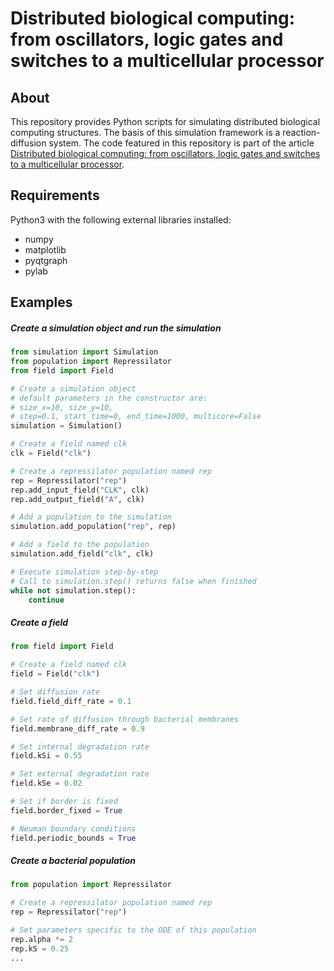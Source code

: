 # Distributed biological computing: from oscillators, logic gates and switches to a multicellular processor

## About

This repository provides Python scripts for simulating distributed biological computing structures. The basis of this simulation framework is a reaction-diffusion system.
The code featured in this repository is part of the article 
[Distributed biological computing: from oscillators, logic gates and switches to a multicellular processor]().



## Requirements
Python3 with the following external libraries installed:
- numpy
- matplotlib
- pyqtgraph
- pylab


## Examples

##### Create a simulation object and run the simulation
```python
from simulation import Simulation
from population import Repressilator
from field import Field

# Create a simulation object
# default parameters in the constructor are:
# size_x=10, size_y=10, 
# step=0.1, start_time=0, end_time=1000, multicore=False
simulation = Simulation()

# Create a field named clk
clk = Field("clk")

# Create a repressilator population named rep
rep = Repressilator("rep")
rep.add_input_field("CLK", clk)
rep.add_output_field("A", clk)

# Add a population to the simulation
simulation.add_population("rep", rep)

# Add a field to the population
simulation.add_field("clk", clk)

# Execute simulation step-by-step
# Call to simulation.step() returns false when finished
while not simulation.step():
    continue

```


##### Create a field
```python
from field import Field

# Create a field named clk
field = Field("clk")

# Set diffusion rate
field.field_diff_rate = 0.1

# Set rate of diffusion through bacterial membranes
field.membrane_diff_rate = 0.9

# Set internal degradation rate
field.kSi = 0.55

# Set external degradation rate
field.kSe = 0.02

# Set if border is fixed
field.border_fixed = True

# Neuman boundary conditions
field.periodic_bounds = True

```

##### Create a bacterial population
```python
from population import Repressilator

# Create a repressilator population named rep
rep = Repressilator("rep")

# Set parameters specific to the ODE of this population
rep.alpha *= 2
rep.kS = 0.25
...

```